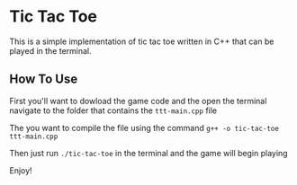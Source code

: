# Tic Tac Toe

This is a simple implementation of tic tac toe written in C++ that can be played in the terminal.

## How To Use

First you'll want to dowload the game code and the open the terminal navigate to the folder that contains the `ttt-main.cpp` file

The you want to compile the file using the command `g++ -o tic-tac-toe ttt-main.cpp`

Then just run `./tic-tac-toe` in the terminal and the game will begin playing

Enjoy!